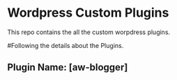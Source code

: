# Wordpress Custom Plugins

This repo contains the all the custom worpdress plugins.

#Following the details about the Plugins.

## Plugin Name: [aw-blogger] #